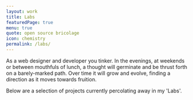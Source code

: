 ```yaml
---
layout: work
title: Labs
featuredPage: true
menu: true
quote: open source bricolage
icon: chemistry
permalink: /labs/
---
```


As a web designer and developer you tinker.  In the evenings, at weekends or between mouthfuls of lunch, a thought will germinate and be thrust forth on a barely-marked path. Over time it will grow and evolve, finding a direction as it moves towards fruition.

Below are a selection of projects currently percolating away in my 'Labs'.
